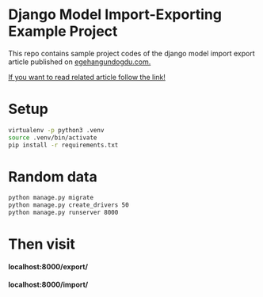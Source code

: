 # Django Model Import-Exporting Example Project

This repo contains sample project codes of the django model import export article published on [egehangundogdu.com.](https://egehangundogdu.com)

[If you want to read related article follow the link!](https://egehangundogdu.com/django-import-export-model/)

# Setup 

```bash
virtualenv -p python3 .venv
source .venv/bin/activate
pip install -r requirements.txt
```

# Random data
```bash
python manage.py migrate
python manage.py create_drivers 50
python manage.py runserver 8000
```

# Then visit 
#### localhost:8000/export/
#### localhost:8000/import/



